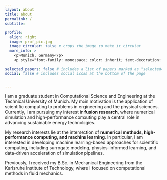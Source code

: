 ```yaml
---
layout: about
title: about
permalink: /
subtitle: 

profile:
  align: right
  image: prof_pic.jpg
  image_circular: false # crops the image to make it circular
  more_info: >
    <p>Munich, Germany</p>
    <p style="font-family: monospace; color: inherit; text-decoration: none; font-size: 0.8em;">samet (dot) kocbay (at) tum (dot) de</p>

selected_papers: false # includes a list of papers marked as "selected={true}"
social: false # includes social icons at the bottom of the page


---
```


I am a graduate student in Computational Science and Engineering at the Technical University of Munich. My main motivation is the application of scientific computing to problems in engineering and the physical sciences. Currently, I am pursuing my interest in **fusion research**, where numerical simulation and high-performance computing play a central role in advancing sustainable energy technologies.  

My research interests lie at the intersection of **numerical methods, high-performance computing, and machine learning**. In particular, I am interested in developing machine learning-based approaches for scientific computing, including surrogate modeling, physics-informed learning, and data-driven acceleration of simulation pipelines.  

Previously, I received my B.Sc. in Mechanical Engineering from the Karlsruhe Institute of Technology, where I focused on computational methods in fluid mechanics.  